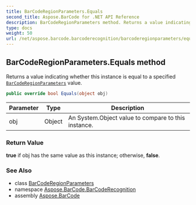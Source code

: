 ```yaml
---
title: BarCodeRegionParameters.Equals
second_title: Aspose.BarCode for .NET API Reference
description: BarCodeRegionParameters method. Returns a value indicating whether this instance is equal to a specified BarCodeRegionParameters value
type: docs
weight: 50
url: /net/aspose.barcode.barcoderecognition/barcoderegionparameters/equals/
---
```

## BarCodeRegionParameters.Equals method

Returns a value indicating whether this instance is equal to a specified [`BarCodeRegionParameters`](../) value.

```csharp
public override bool Equals(object obj)
```

| Parameter | Type | Description |
| --- | --- | --- |
| obj | Object | An System.Object value to compare to this instance. |

### Return Value

**true** if obj has the same value as this instance; otherwise, **false**.

### See Also

* class [BarCodeRegionParameters](../)
* namespace [Aspose.BarCode.BarCodeRecognition](../../barcoderegionparameters/)
* assembly [Aspose.BarCode](../../../)


